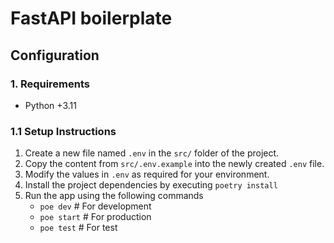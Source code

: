 # FastAPI boilerplate

## Configuration

### 1. Requirements

- Python +3.11

### 1.1 Setup Instructions

1. Create a new file named `.env` in the `src/` folder of the project.
2. Copy the content from `src/.env.example` into the newly created `.env` file.
3. Modify the values in `.env` as required for your environment.
4. Install the project dependencies by executing `poetry install`
5. Run the app using the following commands
   - `poe dev` # For development
   - `poe start` # For production
   - `poe test` # For test
